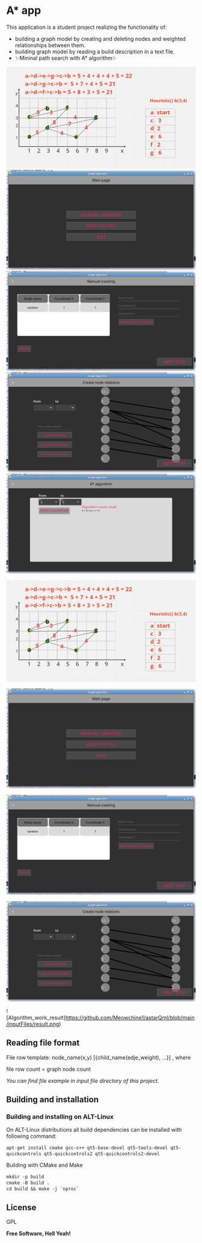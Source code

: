 # A* app

This application is a student project realizing the functionality of:

- building a graph model by creating and deleting nodes and weighted relationships between them. 
- building graph model by reading a build description in a text file.  
- ✨Mininal path search with A* algorithm✨

<img src="https://github.com/Meowchine1/astarQml/blob/main/inputFiles/graphPicture.png" alt="Graph model scheme">

<img src="https://github.com/Meowchine1/astarQml/blob/main/inputFiles/mainApp.png" alt="Main window">

<img src="https://github.com/Meowchine1/astarQml/blob/main/inputFiles/modelCreation.png" alt="Nodes creating">

<img src="https://github.com/Meowchine1/astarQml/blob/main/inputFiles/setRelations.png" alt="Relations setting ">

<img src="https://github.com/Meowchine1/astarQml/blob/main/inputFiles/result.png" alt="Algorithm work result">


![graph_model](https://github.com/Meowchine1/astarQml/blob/main/inputFiles/graphPicture.png)

![Main_window](https://github.com/Meowchine1/astarQml/blob/main/inputFiles/mainApp.png)

![Nodes_creating](https://github.com/Meowchine1/astarQml/blob/main/inputFiles/modelCreation.png)

![Relations_setting](https://github.com/Meowchine1/astarQml/blob/main/inputFiles/setRelations.png)

![Algorithm_work_result]https://github.com/Meowchine1/astarQml/blob/main/inputFiles/result.png)

## Reading file format

File row template: node_name(x,y) [{child_name(edje_weight), ...}] , where

file row count = graph node count

*You can find file example in input file directory of this project.*

## Building and installation
### Building and installing on ALT-Linux

On ALT-Linux distributions all build dependencies can be installed with following command:

```
apt-get install cmake gcc-c++ qt5-base-devel qt5-tools-devel qt5-quickcontrols qt5-quickcontrols2 qt5-quickcontrols2-devel
```
Building with CMake and Make
```
mkdir -p build
cmake -B build .
cd build && make -j `nproc`
```

## License

GPL 

**Free Software, Hell Yeah!**

[//]: # (These are reference links used in the body of this note and get stripped out when the markdown processor does its job. There is no need to format nicely because it shouldn't be seen. Thanks SO - http://stackoverflow.com/questions/4823468/store-comments-in-markdown-syntax)

   [dill]: <https://github.com/joemccann/dillinger>
   [git-repo-url]: <https://github.com/joemccann/dillinger.git>
   [john gruber]: <http://daringfireball.net>
   [df1]: <http://daringfireball.net/projects/markdown/>
   [markdown-it]: <https://github.com/markdown-it/markdown-it>
   [Ace Editor]: <http://ace.ajax.org>
   [node.js]: <http://nodejs.org>
   [Twitter Bootstrap]: <http://twitter.github.com/bootstrap/>
   [jQuery]: <http://jquery.com>
   [@tjholowaychuk]: <http://twitter.com/tjholowaychuk>
   [express]: <http://expressjs.com>
   [AngularJS]: <http://angularjs.org>
   [Gulp]: <http://gulpjs.com>

   [PlDb]: <https://github.com/joemccann/dillinger/tree/master/plugins/dropbox/README.md>
   [PlGh]: <https://github.com/joemccann/dillinger/tree/master/plugins/github/README.md>
   [PlGd]: <https://github.com/joemccann/dillinger/tree/master/plugins/googledrive/README.md>
   [PlOd]: <https://github.com/joemccann/dillinger/tree/master/plugins/onedrive/README.md>
   [PlMe]: <https://github.com/joemccann/dillinger/tree/master/plugins/medium/README.md>
   [PlGa]: <https://github.com/RahulHP/dillinger/blob/master/plugins/googleanalytics/README.md>

